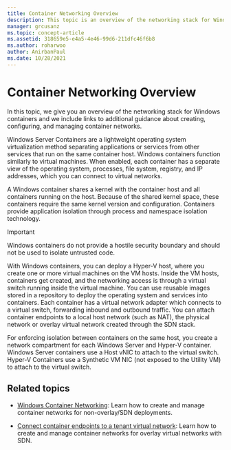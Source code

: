 ```yaml
---
title: Container Networking Overview
description: This topic is an overview of the networking stack for Windows Containers and includes links to additional guidance about creating, configuring, and managing container networks.
manager: grcusanz
ms.topic: concept-article
ms.assetid: 318659e5-e4a5-4e46-99d6-211dfc46f6b8
ms.author: roharwoo
author: AnirbanPaul
ms.date: 10/28/2021
---
```

# Container Networking Overview

In this topic, we give you an overview of the networking stack for Windows containers and we include links to additional guidance about creating, configuring, and managing container networks.

Windows Server Containers are a lightweight operating system virtualization method separating applications or services from other services that run on the same container host. Windows containers function similarly to virtual machines. When enabled, each container has a separate view of the operating system, processes, file system, registry, and IP addresses, which you can connect to virtual networks.

A Windows container shares a kernel with the container host and all containers running on the host. Because of the shared kernel space, these containers require the same kernel version and configuration. Containers provide application isolation through process and namespace isolation technology.

>[!IMPORTANT]
>Windows containers do not provide a hostile security boundary and should not be used to isolate untrusted code.

With Windows containers, you can deploy a Hyper-V host, where you create one or more virtual machines on the VM hosts. Inside the VM hosts, containers get created, and the networking access is through a virtual switch running inside the virtual machine. You can use reusable images stored in a repository to deploy the operating system and services into containers. Each container has a virtual network adapter which connects to a virtual switch, forwarding inbound and outbound traffic. You can attach container endpoints to a local host network (such as NAT), the physical network or overlay virtual network created through the SDN stack.

For enforcing isolation between containers on the same host, you create a network compartment for each Windows Server and Hyper-V container. Windows Server containers use a Host vNIC to attach to the virtual switch. Hyper-V Containers use a Synthetic VM NIC (not exposed to the Utility VM) to attach to the virtual switch.

## Related topics

- [Windows Container Networking](/virtualization/windowscontainers/container-networking/architecture): Learn how to create and manage container networks for non-overlay/SDN deployments.

- [Connect container endpoints to a tenant virtual network](../../manage/Connect-container-endpoints-to-a-Tenant-Virtual-Network.md): Learn how to create and manage container networks for overlay virtual networks with SDN.

